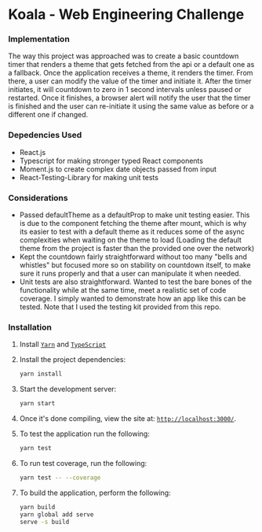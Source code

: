 # Koala - Web Engineering Challenge

### Implementation
The way this project was approached was to create a basic countdown timer that renders a theme that gets fetched from the api or a default one as a fallback.  Once the application receives a theme, it renders the timer.  From there, a user can modify the value of the timer and initiate it.  After the timer initiates, it will countdown to zero in 1 second intervals unless paused or restarted.  Once it finishes, a browser alert will notify the user that the timer is finished and the user can re-initiate it using the same value as before or a different one if changed.

### Depedencies Used
- React.js
- Typescript for making stronger typed React components
- Moment.js to create complex date objects passed from input
- React-Testing-Library for making unit tests

### Considerations
- Passed defaultTheme as a defaultProp to make unit testing easier.  This is due to the component fetching the theme after mount, which is why its easier to test with a default theme as it reduces some of the async complexities when waiting on the theme to load (Loading the default theme from the project is faster than the provided one over the network)
- Kept the countdown fairly straightforward without too many "bells and whistles" but focused more so on stability on countdown itself, to make sure it runs properly and that a user can manipulate it when needed.  
- Unit tests are also straightforward.  Wanted to test the bare bones of the functionality while at the same time, meet a realistic set of code coverage.  I simply wanted to demonstrate how an app like this can be tested.  Note that I used the testing kit provided from this repo.

### Installation

1. Install [`Yarn`](https://yarnpkg.com/en/) and [`TypeScript`](https://www.typescriptlang.org)

2. Install the project dependencies:

    ```bash
    yarn install
    ```

3. Start the development server:

    ```bash
    yarn start
    ```

4. Once it's done compiling, view the site at: [`http://localhost:3000/`](http://localhost:3000/).

5. To test the application run the following: 

    ```bash
    yarn test
    ```

6. To run test coverage, run the following:

    ```bash
    yarn test -- --coverage
    ```

7. To build the application, perform the following:

    ```bash
    yarn build
    yarn global add serve
    serve -s build
    ```

